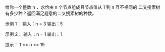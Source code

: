 给你一个整数 n ，求恰由 n 个节点组成且节点值从 1 到 n 互不相同的 二叉搜索树 有多少种？返回满足题意的二叉搜索树的种数。

示例 1：
输入：n = 3
输出：5

示例 2：
输入：n = 1
输出：1

提示：
1 <= n <= 19